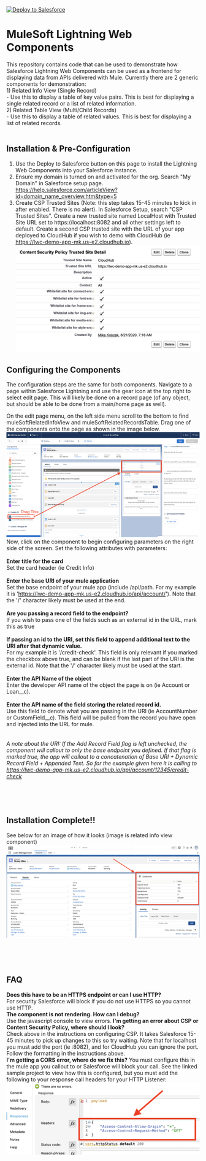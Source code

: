 <a href="https://githubsfdeploy.herokuapp.com">
  <img alt="Deploy to Salesforce"
       src="https://raw.githubusercontent.com/afawcett/githubsfdeploy/master/deploy.png">
</a>

# MuleSoft Lightning Web Components

This repository contains code that can be used to demonstrate how Salesforce Lightning Web Components can be used as a frontend for displaying data from APIs delivered with Mule.  Currently there are 2 generic components for demonstration:<br/>
	1) Related Info View (Single Record)<br/>
		- Use this to display a table of key value pairs.  This is best for displaying a single related record or a list of related information.<br/>
	2) Related Table View (Multi/Child Records)<br/>
		- Use this to display a table of related values.  This is best for displaying a list of related records.<br/>
<br/>

## Installation & Pre-Configuration
1) Use the Deploy to Salesforce button on this page to install the Lightning Web Components into your Salesforce instance.
2) Ensure my domain is turned on and activated for the org.  Search "My Domain" in Salesforce setup page.<br/>https://help.salesforce.com/articleView?id=domain_name_overview.htm&type=5
3) Create CSP Trusted Sites (Note: this step takes 15-45 minutes to kick in after enabled. There is no alert).  In Salesforce Setup, search "CSP Trusted Sites".  Create a new trusted site named LocalHost with Trusted Site URL set to https://localhost:8082 and all other settings left to default.  Create a second CSP trusted site with the URL of your app deployed to CloudHub if you wish to demo with CloudHub (ie https://lwc-demo-app-mk.us-e2.cloudhub.io).
![](images/CloudHubCSP.png)

## Configuring the Components
The configuration steps are the same for both components.  Navigate to a page within Salesforce Lightning and use the gear icon at the top right to select edit page.  This will likely be done on a record page (of any object, but should be able to be done from a main/home page as well).<br/>

On the edit page menu, on the left side menu scroll to the bottom to find muleSoftRelatedInfoView and muleSoftRelatedRecordsTable.  Drag one of the components onto the page as shown in the image below.<br/>
![](images/LWC_Config.png)
Now, click on the component to begin configuring parameters on the right side of the screen.  Set the following attributes with parameters:<br/><br/>
**Enter title for the card**<br/>
Set the card header (ie Credit Info)<br/><br/>
**Enter the base URI of your mule application**<br/>
Set the base endpoint of your mule app (include /api/path.  For my example it is 'https://lwc-demo-app-mk.us-e2.cloudhub.io/api/account/'). Note that the '/' character likely must be used at the end.<br/><br/>
**Are you passing a record field to the endpoint?**<br/>
If you wish to pass one of the fields such as an external id in the URL, mark this as true<br/><br/>
**If passing an id to the URI, set this field to append additional text to the URI after that dynamic value.**<br/> 
For my example it is '/credit-check'.  This field is only relevant if you marked the checkbox above true, and can be blank if the last part of the URI is the external id.  Note that the '/' character likely must be used at the start.<br/><br/>
**Enter the API Name of the object**<br/>
Enter the developer API name of the object the page is on (ie Account or Loan__c).<br/><br/>
**Enter the API name of the field storing the related record id.**<br/>
Use this field to denote what you are passing in the URI (ie AccountNumber or CustomField__c). This field will be pulled from the record you have open and injected into the URL for mule.<br/>
<br/><br/>
*A note about the URI: If the Add Record Field flag is left unchecked, the component will callout to only the base endpoint you defined.  If that flag is marked true, the app will callout to a concatenation of Base URI + Dynamic Record Field + Appended Text.  So for the example given here it is calling to https://lwc-demo-app-mk.us-e2.cloudhub.io/api/account/12345/credit-check*

<br/><br/><br/>
## Installation Complete!!
See below for an image of how it looks (image is related info view component)
![](images/RelatedInfoView.png)

<br/><br/><br/>
## FAQ
**Does this have to be an HTTPS endpoint or can I use HTTP?**<br/>
For security Salesforce will block if you do not use HTTPS so you cannot use HTTP.<br/>
**The component is not rendering.  How can I debug?**<br/>
Use the javascript console to view errors.
**I'm getting an error about CSP or Content Security Policy, where should I look?**<br/>
Check above in the instructions on configuring CSP.  It takes Salesforce 15-45 minutes to pick up changes to this so try waiting.  Note that for localhost you must add the port (ie :8082), and for CloudHub you can ignore the port.  Follow the formatting in the instructions above.<br/>
**I'm getting a CORS error, where do we fix this?**
You must configure this in the mule app you callout to or Salesforce will block your call.  See the linked sample project to view how this is configured, but you must add the following to your response call headers for your HTTP Listener:
![](images/CORS.png)




